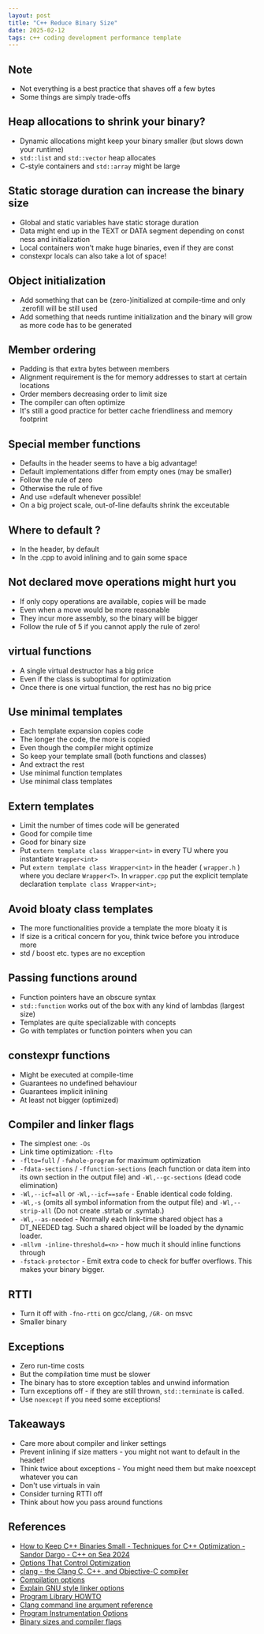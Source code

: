 ```yaml
---
layout: post
title: "C++ Reduce Binary Size"
date: 2025-02-12
tags: c++ coding development performance template
---
```


## Note
* Not everything is a best practice that shaves off a few bytes
* Some things are simply trade-offs

## Heap allocations to shrink your binary?
* Dynamic allocations might keep your binary smaller (but slows down your runtime)
* `std::list` and `std::vector` heap allocates
* C-style containers and `std::array` might be large

## Static storage duration can increase the binary size
* Global and static variables have static storage duration
* Data might end up in the TEXT or DATA segment depending on const ness and initialization
* Local containers won't make huge binaries, even if they are const
* constexpr locals can also take a lot of space!

## Object initialization
* Add something that can be (zero-)initialized at compile-time and only .zerofill will be still used
* Add something that needs runtime initialization and the binary will grow as more code has to be generated

## Member ordering
* Padding is that extra bytes between members
* Alignment requirement is the for memory addresses to start at certain locations
* Order members decreasing order to limit size
* The compiler can often optimize
* It's still a good practice for better cache friendliness and memory footprint

## Special member functions
* Defaults in the header seems to have a big advantage!
* Default implementations differ from empty ones (may be smaller)
* Follow the rule of zero
* Otherwise the rule of five
* And use =default whenever possible!
* On a big project scale, out-of-line defaults shrink the exceutable

## Where to default ?
* In the header, by default
* In the .cpp to avoid inlining and to gain some space

## Not declared move operations might hurt you
* If only copy operations are available, copies will be made
* Even when a move would be more reasonable
* They incur more assembly, so the binary will be bigger
* Follow the rule of 5 if you cannot apply the rule of zero!

## virtual functions
* A single virtual destructor has a big price
* Even if the class is suboptimal for optimization
* Once there is one virtual function, the rest has no big price

## Use minimal templates
* Each template expansion copies code
* The longer the code, the more is copied
* Even though the compiler might optimize
* So keep your template small (both functions and classes)
* And extract the rest
* Use minimal function templates
* Use minimal class templates

## Extern templates
* Limit the number of times code will be generated
* Good for compile time
* Good for binary size
* Put `extern template class Wrapper<int>` in every TU where you instantiate `Wrapper<int>`
* Put `extern template class Wrapper<int>` in the header ( `wrapper.h` ) where you declare `Wrapper<T>`. In `wrapper.cpp` put the explicit template declaration `template class Wrapper<int>;`

## Avoid bloaty class templates
* The more functionalities provide a template the more bloaty it is
* If size is a critical concern for you, think twice before you introduce more
* std / boost etc. types are no exception

## Passing functions around
* Function pointers have an obscure syntax
* `std::function` works out of the box with any kind of lambdas (largest size)
* Templates are quite specializable with concepts
* Go with templates or function pointers when you can

## constexpr functions
* Might be executed at compile-time
* Guarantees no undefined behaviour
* Guarantees implicit inlining
* At least not bigger (optimized)

## Compiler and linker flags
* The simplest one: `-Os`
* Link time optimization: `-flto`
* `-flto=full` / `-fwhole-program` for maximum optimization
* `-fdata-sections` / `-ffunction-sections` (each function or data item into its own section in the output file) and `-Wl,--gc-sections` (dead code elimination)
* `-Wl,--icf=all` or `-Wl,--icf==safe` - Enable identical code folding.
* `-Wl,-s` (omits all symbol information from the output file) and `-Wl,--strip-all` (Do not create .strtab or .symtab.)
* `-Wl,--as-needed` - Normally each link-time shared object has a DT_NEEDED tag. Such a shared object will be loaded by the dynamic loader.
* `-mllvm -inline-threshold=<n>` - how much it should inline functions through 
* `-fstack-protector` - Emit extra code to check for buffer overflows. This makes your binary bigger.

## RTTI
* Turn it off with `-fno-rtti` on gcc/clang, `/GR-` on msvc
* Smaller binary

## Exceptions
* Zero run-time costs
* But the compilation time must be slower
* The binary has to store exception tables and unwind information
* Turn exceptions off - if they are still thrown, `std::terminate` is called.
* Use `noexcept` if you need some exceptions!

## Takeaways
* Care more about compiler and linker settings
* Prevent inlining if size matters - you might not want to default in the header!
* Think twice about exceptions - You might need them but make noexcept whatever you can
* Don't use virtuals in vain
* Consider turning RTTI off
* Think about how you pass around functions

## References
* [How to Keep C++ Binaries Small - Techniques for C++ Optimization - Sandor Dargo - C++ on Sea 2024](https://www.youtube.com/watch?v=7QNtiH5wTAs)
* [Options That Control Optimization](https://gcc.gnu.org/onlinedocs/gcc/Optimize-Options.html)
* [clang - the Clang C, C++, and Objective-C compiler](https://clang.llvm.org/docs/CommandGuide/clang.html)
* [Compilation options](https://gcc.gnu.org/onlinedocs/gnat_ugn/Compilation-options.html)
* [Explain GNU style linker options](https://maskray.me/blog/2020-11-15-explain-gnu-linker-options)
* [Program Library HOWTO](https://dwheeler.com/program-library/Program-Library-HOWTO/x216.html)
* [Clang command line argument reference](https://clang.llvm.org/docs/ClangCommandLineReference.html)
* [Program Instrumentation Options](https://gcc.gnu.org/onlinedocs/gcc/Instrumentation-Options.html)
* [Binary sizes and compiler flags](https://www.sandordargo.com/blog/2023/07/19/binary-sizes-and-compiler-flags)